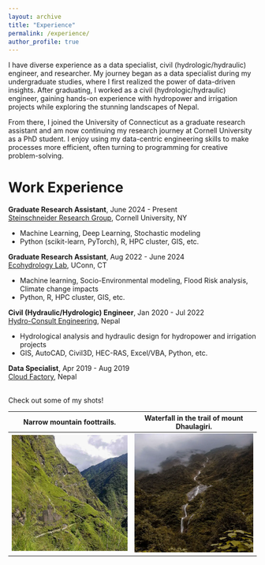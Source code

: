 ```yaml
---
layout: archive
title: "Experience"
permalink: /experience/
author_profile: true
---
```

I have diverse experience as a data specialist, civil (hydrologic/hydraulic) engineer, and researcher. My journey began as a data specialist during my undergraduate studies, where I first realized the power of data-driven insights. After graduating, I worked as a civil (hydrologic/hydraulic) engineer, gaining hands-on experience with hydropower and irrigation projects while exploring the stunning landscapes of Nepal.

From there, I joined the University of Connecticut as a graduate research assistant and am now continuing my research journey at Cornell University as a PhD student. I enjoy using my data-centric engineering skills to make processes more efficient, often turning to programming for creative problem-solving.


Work Experience
======
**Graduate Research Assistant**, June 2024 - Present <br>
[Steinschneider Research Group](https://blogs.cornell.edu/steinschneider/sample-page-2/), Cornell University, NY
* Machine Learning, Deep Learning, Stochastic modeling
* Python (scikit-learn, PyTorch), R, HPC cluster, GIS, etc.

**Graduate Research Assistant**, Aug 2022 - June 2024 <br>
[Ecohydrology Lab](http://www.jamesknightonhydrology.com/), UConn, CT
* Machine learning, Socio-Environmental modeling, Flood Risk analysis, Climate change impacts
* Python, R, HPC cluster, GIS, etc.

**Civil (Hydraulic/Hydrologic) Engineer**, Jan 2020 - Jul 2022 <br>
[Hydro-Consult Engineering](http://www.hcel.com.np), Nepal
* Hydrological analysis and hydraulic design for hydropower and irrigation projects
* GIS, AutoCAD, Civil3D, HEC-RAS, Excel/VBA, Python, etc.

**Data Specialist**, Apr 2019 - Aug 2019 <br>
[Cloud Factory](https://www.cloudfactory.com/), Nepal


<br>
Check out some of my shots!

|Narrow mountain foottrails.|Waterfall in the trail of mount Dhaulagiri.|
|:-:|:-:|
|![First Image](trails.png)|![Second Image](waterfall.png)|